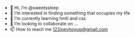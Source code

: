 - 👋 Hi, I’m @sweetssleep
- 👀 I’m interested in finding something that occupies my life
- 🌱 I’m currently learning hmtl and css
- 💞️ I’m looking to collaborate on ...
- 📫 How to reach me 123joeyhoyusi@gmail.com

<!---
sweetssleep/sweetssleep is a ✨ special ✨ repository because its `README.md` (this file) appears on your GitHub profile.
You can click the Preview link to take a look at your changes.
--->
